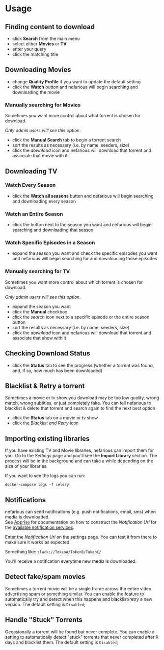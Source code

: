 # Usage

## Finding content to download

- click **Search** from the main menu
- select either **Movies** or **TV**
- enter your query
- click the matching title

## Downloading Movies

- change **Quality Profile** if you want to update the default setting
- click the **Watch** button and nefarious will begin searching and downloading the movie

### Manually searching for Movies

Sometimes you want more control about what torrent is chosen for download.

*Only admin users will see this option*.

- click the **Manual Search** tab to begin a torrent search
- sort the results as necessary (i.e. by name, seeders, size)
- click the *download* icon and nefarious will download that torrent and associate that movie with it

## Downloading TV

### Watch Every Season

- click the **Watch all seasons** button and nefarious will begin searching and downloading every season

### Watch an Entire Season

- click the button next to the season you want and nefarious will begin searching and downloading that season

### Watch Specific Episodes in a Season

- expand the season you want and check the specific episodes you want and nefarious will begin searching for and downloading those episodes

### Manually searching for TV

Sometimes you want more control about which torrent is chosen for download.

*Only admin users will see this option*.

- expand the season you want
- click the **Manual** checkbox
- click the *search* icon next to a specific episode or the entire season button
- sort the results as necessary (i.e. by name, seeders, size)
- click the *download* icon and nefarious will download that torrent and associate that show with it

## Checking Download Status

- click the **Status** tab to see the progress (whether a torrent was found, and, if so, how much has been downloaded)

## Blacklist & Retry a torrent

Sometimes a movie or tv show you download may be too low quality, wrong match, wrong subtitles, or just completely fake.
You can tell nefarious to blacklist & delete that torrent and search again to find the next best option.

- click the **Status** tab on a movie or tv show
- click the *Blacklist and Retry* icon

## Importing existing libraries

If you have existing TV and Movie libraries, nefarious can import them for you.
Go to the *Settings* page and you'll see the **Import Library** section.  The process will be in the background and can take
a while depending on the size of your libraries.

If you want to see the logs you can run:

    docker-compose logs -f celery

## Notifications

nefarious can send notifications (e.g. push notifications, email, sms) when media is downloaded.   
See [Apprise](https://github.com/caronc/apprise/tree/v0.9.3) for documentation on how to construct the *Notification Url* for
the [available notification services](https://github.com/caronc/apprise/tree/v0.9.3#popular-notification-services).

Enter the *Notification Url* on the settings page.  You can test it from there to make sure it works as expected.

Something like: `slack://TokenA/TokenB/TokenC/`

You'll receive a notification everytime new media is downloaded.

## Detect fake/spam movies

Sometimes a torrent movie will be a single frame across the entire video advertising spam or something similar.  You can enable the feature to automatically
try and detect when this happens and blacklist/retry a new version. The default setting is `Disabled`;

## Handle "Stuck" Torrents

Occasionally a torrent will be found but never complete.  You can enable a setting to automatically detect "stuck" torrents that never completed after
X days and blacklist them.  The default setting is `Disabled`;
